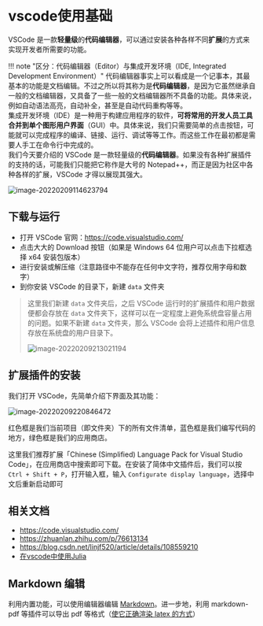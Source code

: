 # vscode使用基础
VSCode 是一款**轻量级**的**代码编辑器**，可以通过安装各种各样不同**扩展**的方式来实现开发者所需要的功能。

!!! note "区分：代码编辑器（Editor）与集成开发环境（IDE, Integrated Development Environment）"
    代码编辑器事实上可以看成是一个记事本，其最基本的功能是文档编辑。不过之所以将其称为是**代码编辑器**，是因为它虽然继承自一般的文档编辑器，又具备了一些一般的文档编辑器所不具备的功能。具体来说，例如自动语法高亮，自动补全，甚至是自动代码重构等等。\
    集成开发环境（IDE）是一种用于构建应用程序的软件，**可将常用的开发人员工具合并到单个图形用户界面**（GUI）中。具体来说，我们只需要简单的点击按钮，可能就可以完成程序的编译、链接、运行、调试等等工作。而这些工作在最初都是需要人手工在命令行中完成的。\
    我们今天要介绍的 VSCode 是一款轻量级的**代码编辑器**。如果没有各种扩展插件的支持的话，可能我们只能把它称作是大号的 Notepad++，而正是因为社区中各种各样的扩展，VSCode 才得以展现其强大。

![image-20220209114623794](https://s2.loli.net/2022/02/09/psKk8yJ2CxMic1O.png)

## 下载与运行
* 打开 VSCode 官网：https://code.visualstudio.com/
* 点击大大的 Download 按钮（如果是 Windows 64 位用户可以点击下拉框选择 x64 安装包版本）
* 进行安装或解压缩（注意路径中不能存在任何中文字符，推荐仅用字母和数字）
* 到你安装 VSCode 的目录下，新建 `data` 文件夹

> 这里我们新建 `data` 文件夹后，之后 VSCode 运行时的扩展插件和用户数据便都会存放在 `data` 文件夹下，这样可以在一定程度上避免系统盘容量占用的问题。如果不新建 `data` 文件夹，那么 VSCode 会将上述插件和用户信息存放在系统盘的用户目录下。
>
> ![image-20220209213021194](https://s2.loli.net/2022/02/09/IsPShQ2nLyqmwH8.png)

## 扩展插件的安装
我们打开 VSCode，先简单介绍下界面及其功能：

![image-20220209220846472](https://s2.loli.net/2022/02/09/pM6kzGH4xbIRW5K.png)

红色框是我们当前项目（即文件夹）下的所有文件清单，蓝色框是我们编写代码的地方，绿色框是我们的应用商店。

这里我们推荐扩展「Chinese (Simplified) Language Pack for Visual Studio Code」，在应用商店中搜索即可下载。在安装了简体中文插件后，我们可以按 `Ctrl + Shift + P`，打开输入框，输入 `Configurate display language`，选择中文后重新启动即可

## 相关文档
- https://code.visualstudio.com/
- https://zhuanlan.zhihu.com/p/76613134
- https://blog.csdn.net/linjf520/article/details/108559210
- [在vscode中使用Julia](https://www.julia-vscode.org/docs/stable/)

## Markdown 编辑
利用内置功能，可以使用编辑器编辑 [Markdown](../knowledge/markdown.md)。进一步地，利用 markdown-pdf 等插件可以导出 pdf 等格式（[使它正确渲染 latex 的方式](https://zhuanlan.zhihu.com/p/416590621)）

[^1]: https://www.luogu.com.cn/blog/GNAQ/VSC-guide
[^2]: https://github.com/SAST-skill-docers/sast-skill-docs/blob/master/docs/basic/vscode.md
